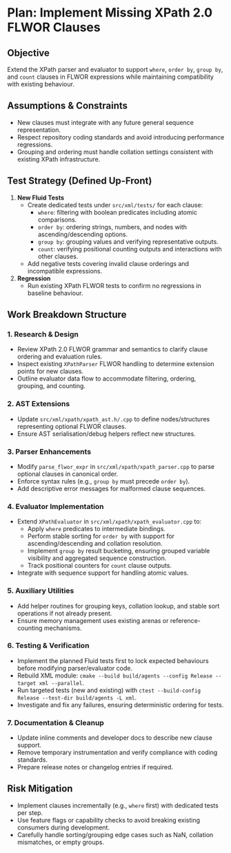 # Plan: Implement Missing XPath 2.0 FLWOR Clauses

## Objective
Extend the XPath parser and evaluator to support `where`, `order by`, `group by`, and `count` clauses in FLWOR expressions while maintaining compatibility with existing behaviour.

## Assumptions & Constraints
- New clauses must integrate with any future general sequence representation.
- Respect repository coding standards and avoid introducing performance regressions.
- Grouping and ordering must handle collation settings consistent with existing XPath infrastructure.

## Test Strategy (Defined Up-Front)
1. **New Fluid Tests**
   - Create dedicated tests under `src/xml/tests/` for each clause:
     - `where`: filtering with boolean predicates including atomic comparisons.
     - `order by`: ordering strings, numbers, and nodes with ascending/descending options.
     - `group by`: grouping values and verifying representative outputs.
     - `count`: verifying positional counting outputs and interactions with other clauses.
   - Add negative tests covering invalid clause orderings and incompatible expressions.
2. **Regression**
   - Run existing XPath FLWOR tests to confirm no regressions in baseline behaviour.

## Work Breakdown Structure
### 1. Research & Design
- Review XPath 2.0 FLWOR grammar and semantics to clarify clause ordering and evaluation rules.
- Inspect existing `XPathParser` FLWOR handling to determine extension points for new clauses.
- Outline evaluator data flow to accommodate filtering, ordering, grouping, and counting.

### 2. AST Extensions
- Update `src/xml/xpath/xpath_ast.h/.cpp` to define nodes/structures representing optional FLWOR clauses.
- Ensure AST serialisation/debug helpers reflect new structures.

### 3. Parser Enhancements
- Modify `parse_flwor_expr` in `src/xml/xpath/xpath_parser.cpp` to parse optional clauses in canonical order.
- Enforce syntax rules (e.g., `group by` must precede `order by`).
- Add descriptive error messages for malformed clause sequences.

### 4. Evaluator Implementation
- Extend `XPathEvaluator` in `src/xml/xpath/xpath_evaluator.cpp` to:
  - Apply `where` predicates to intermediate bindings.
  - Perform stable sorting for `order by` with support for ascending/descending and collation resolution.
  - Implement `group by` result bucketing, ensuring grouped variable visibility and aggregated sequence construction.
  - Track positional counters for `count` clause outputs.
- Integrate with sequence support for handling atomic values.

### 5. Auxiliary Utilities
- Add helper routines for grouping keys, collation lookup, and stable sort operations if not already present.
- Ensure memory management uses existing arenas or reference-counting mechanisms.

### 6. Testing & Verification
- Implement the planned Fluid tests first to lock expected behaviours before modifying parser/evaluator code.
- Rebuild XML module: `cmake --build build/agents --config Release --target xml --parallel`.
- Run targeted tests (new and existing) with `ctest --build-config Release --test-dir build/agents -L xml`.
- Investigate and fix any failures, ensuring deterministic ordering for tests.

### 7. Documentation & Cleanup
- Update inline comments and developer docs to describe new clause support.
- Remove temporary instrumentation and verify compliance with coding standards.
- Prepare release notes or changelog entries if required.

## Risk Mitigation
- Implement clauses incrementally (e.g., `where` first) with dedicated tests per step.
- Use feature flags or capability checks to avoid breaking existing consumers during development.
- Carefully handle sorting/grouping edge cases such as NaN, collation mismatches, or empty groups.
